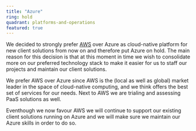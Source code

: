 ```yaml
---
title: "Azure"
ring: hold
quadrant: platforms-and-operations
featured: true
---
```


We decided to strongly prefer <a href="aws.html">AWS</a> over Azure as cloud-native platform for new client solutions from now on and therefore put Azure on hold. The main reason for this decision is that at this moment in time we wish to consolidate more on our preferred technology stack to make it easier for us to staff our projects and maintain our client solutions.

We prefer AWS over Azure since AWS is the (local as well as global) market leader in the space of cloud-native computing, and we think offers the best set of services for our needs. Next to AWS we are trialing and assessing PaaS solutions as well.

Eventhough we now favour AWS we will continue to support our existing client solutions running on Azure and we will make sure we maintain our Azure skills in order to do so.